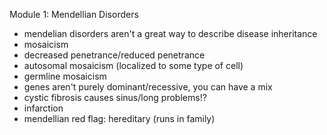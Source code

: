 Module 1: Mendellian Disorders
- mendelian disorders aren't a great way to describe disease inheritance
- mosaicism
- decreased penetrance/reduced penetrance 
- autosomal mosaicism (localized to some type of cell)
- germline mosaicism
- genes aren't purely dominant/recessive, you can have a mix
- cystic fibrosis causes sinus/long problems!?
- infarction
- mendellian red flag: hereditary (runs in family) 
